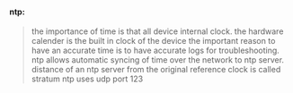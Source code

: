 #### ntp:
>the importance of time is that all device internal clock.
>the hardware calender is the built in clock of the device 
>the important reason to have an accurate time is to have accurate logs for troubleshooting.
>ntp allows automatic syncing of time over the network to ntp server.
>distance of an ntp server from the original reference clock is called stratum
>ntp uses udp port 123